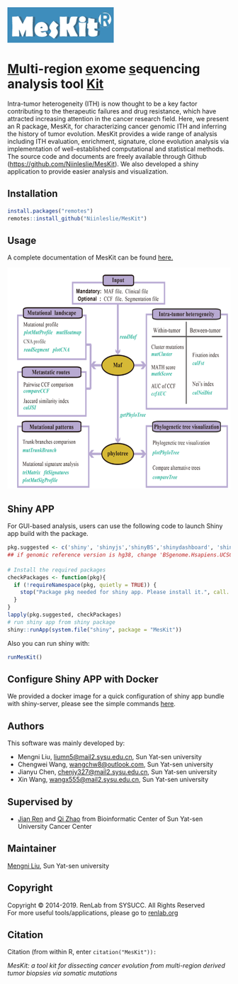 <img src="/vignettes/logo.png" height="80" width="240" /> 

# [M]()ulti-region [e]()xome [s]()equencing analysis tool [Kit]()

Intra-tumor heterogeneity (ITH) is now thought to be a key factor contributing to the therapeutic failures and drug resistance, which have attracted increasing attention in the cancer research field. Here, we present an R package, MesKit, for characterizing cancer genomic ITH and inferring the history of tumor evolution. MesKit provides a wide range of analysis including ITH evaluation, enrichment, signature, clone evolution analysis via implementation of well-established computational and statistical methods. 
The source code and documents are freely available through Github (https://github.com/Niinleslie/MesKit). We also developed a shiny application to provide easier analysis and visualization.


## Installation

```R
install.packages("remotes")
remotes::install_github("Niinleslie/MesKit")
```

## Usage
A complete documentation of MesKit can be found [here.](http://meskit.renlab.org/)

<div  align="center">    
<img src="/vignettes/MesKit_workflow.png" height="500" width="600" align = center/>
</div>
   


## Shiny APP

For GUI-based analysis, users can use the following code to launch Shiny app build with the package.

```R
pkg.suggested <- c('shiny', 'shinyjs','shinyBS','shinydashboard', 'shinyWidgets', 'shinycssloaders', 'DT','org.Hs.eg.db','BSgenome.Hsapiens.UCSC.hg19')
## if genomic reference version is hg38, change 'BSgenome.Hsapiens.UCSC.hg19' to 'BSgenome.Hsapiens.UCSC.hg38'

# Install the required packages
checkPackages <- function(pkg){
  if (!requireNamespace(pkg, quietly = TRUE)) {
    stop("Package pkg needed for shiny app. Please install it.", call. = FALSE)
  }
}
lapply(pkg.suggested, checkPackages)
# run shiny app from shiny package
shiny::runApp(system.file("shiny", package = "MesKit"))
```

Also you can run shiny with:

```R
runMesKit()
```

## Configure Shiny APP with Docker 

We provided a docker image for a quick configuration of shiny app bundle with shiny-server, please see the simple commands [here](https://github.com/Niinleslie/MesKit/blob/master/MesKit.docker.md).

## Authors
This software was mainly developed by:

* Mengni Liu, liumn5@mail2.sysu.edu.cn, Sun Yat-sen university 
* Chengwei Wang, wangchw8@outlook.com, Sun Yat-sen university 
* Jianyu Chen, chenjy327@mail2.sysu.edu.cn, Sun Yat-sen university 
* Xin Wang, wangx555@mail2.sysu.edu.cn, Sun Yat-sen university

## Supervised by 

* [Jian Ren](renjian@sysucc.org.cn) and [Qi Zhao](zhaoqi@sysucc.org.cn) from Bioinformatic Center of Sun Yat-sen University Cancer Center 

## Maintainer
[Mengni Liu](liumn5@mail2.sysu.edu.cn), Sun Yat-sen university  <br/>

## Copyright

Copyright © 2014-2019. RenLab from SYSUCC. All Rights Reserved<br/>
For more useful tools/applications, please go to [renlab.org](http://www.renlab.org)

## Citation
Citation (from within R, enter `citation("MesKit")):`
>
_MesKit: a tool kit for dissecting cancer evolution from multi-region derived tumor biopsies via somatic mutations_

